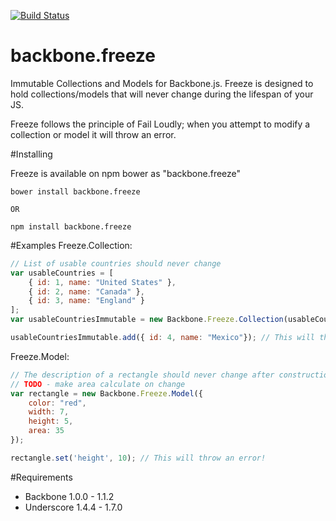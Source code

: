 [![Build Status](https://travis-ci.org/conductor/backbone.freeze.svg)](https://travis-ci.org/conductor/backbone.freeze)

# backbone.freeze
Immutable Collections and Models for Backbone.js. Freeze is designed to hold collections/models that will never change during the lifespan of your JS. 

Freeze follows the principle of Fail Loudly; when you attempt to modify a collection or model it will throw an error.

#Installing

Freeze is available on npm bower as "backbone.freeze"
```
bower install backbone.freeze

OR

npm install backbone.freeze
```

#Examples
Freeze.Collection:
```js
// List of usable countries should never change
var usableCountries = [
    { id: 1, name: "United States" },
    { id: 2, name: "Canada" },
    { id: 3, name: "England" }
];
var usableCountriesImmutable = new Backbone.Freeze.Collection(usableCountries);

usableCountriesImmutable.add({ id: 4, name: "Mexico"}); // This will throw an error!
```

Freeze.Model:
```js
// The description of a rectangle should never change after construction, or that would make area incorrect 
// TODO - make area calculate on change
var rectangle = new Backbone.Freeze.Model({
    color: "red",
    width: 7,
    height: 5,
    area: 35
});

rectangle.set('height', 10); // This will throw an error!
```

#Requirements
* Backbone 1.0.0 - 1.1.2
* Underscore 1.4.4 - 1.7.0
